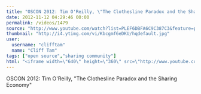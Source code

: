 ```yaml
---
title: "OSCON 2012: Tim O'Reilly, \"The Clothesline Paradox and the Sharing Economy\""
date: 2012-11-12 04:29:46 00:00
permalink: /videos/1479
source: "http://www.youtube.com/watch?list=PLEF6DBFA6C9C387C3&feature=player_embedded&v=Kbcgmf6eDKU#!"
thumbnail: "http://i4.ytimg.com/vi/Kbcgmf6eDKU/hqdefault.jpg"
user:
  username: "clifftam"
  name: "Cliff Tam"
tags: ["open source","sharing community"]
html: "<iframe width=\"640\" height=\"360\" src=\"http://www.youtube.com/embed/videoseries?wmode=transparent&list=PLEF6DBFA6C9C387C3\" frameborder=\"0\" allowfullscreen></iframe>"
---
```


OSCON 2012: Tim O'Reilly, "The Clothesline Paradox and the Sharing Economy"